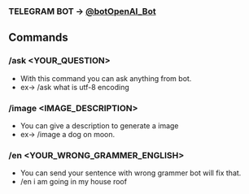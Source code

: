 ### TELEGRAM BOT -> [@botOpenAI_Bot](https://t.me/botOpenAI_Bot)

## Commands 

### /ask <YOUR_QUESTION>
- With this command you can ask anything from bot.
- ex-> /ask what is utf-8 encoding


### /image <IMAGE_DESCRIPTION>
 - You can give a description to generate a image
 - ex-> /image a dog on moon.

### /en <YOUR_WRONG_GRAMMER_ENGLISH>
 - You can send your sentence with wrong grammer bot will fix that.
 - /en i am going in my house roof
